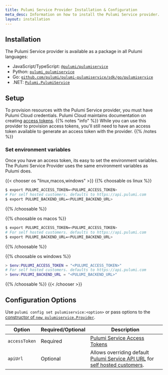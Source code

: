 ```yaml
---
title: Pulumi Service Provider Installation & Configuration
meta_desc: Information on how to install the Pulumi Service provider.
layout: installation
---
```


## Installation

The Pulumi Service provider is available as a package in all Pulumi languages:

* JavaScript/TypeScript: [`@pulumi/pulumiservice`](https://www.npmjs.com/package/@pulumi/pulumiservice)
* Python: [`pulumi_pulumiservice`](https://pypi.org/project/pulumi-pulumiservice/)
* Go: [`github.com/pulumi/pulumi-pulumiservice/sdk/go/pulumiservice`](https://pkg.go.dev/github.com/pulumi/pulumi-pulumiservice/sdk/go/pulumiservice)
* .NET: [`Pulumi.PulumiService`](https://www.nuget.org/packages/Pulumi.PulumiService)

## Setup

To provision resources with the Pulumi Service provider, you must have Pulumi Cloud credentials. Pulumi Cloud maintains documentation on creating [access tokens](https://www.pulumi.com/docs/intro/pulumi-cloud/accounts/#access-tokens).
{{% notes "info" %}}
While you can use this provider to provision access tokens, you'll still need to have an access token available to generate an access token with the provider.
{{% /notes %}}

### Set environment variables

Once you have an access token, its easy to set the environment variables. The Pulumi Service Provider uses the same environment variables as Pulumi does.

{{< chooser os "linux,macos,windows" >}}
{{% choosable os linux %}}

```bash
$ export PULUMI_ACCESS_TOKEN=<PULUMI_ACCESS_TOKEN>
# For self hosted customers. defaults to https://api.pulumi.com
$ export PULUMI_BACKEND_URL=<PULUMI_BACKEND_URL>
```

{{% /choosable %}}

{{% choosable os macos %}}

```bash
$ export PULUMI_ACCESS_TOKEN=<PULUMI_ACCESS_TOKEN>
# For self hosted customers. defaults to https://api.pulumi.com
$ export PULUMI_BACKEND_URL=<PULUMI_BACKEND_URL>
```

{{% /choosable %}}

{{% choosable os windows %}}

```powershell
> $env:PULUMI_ACCESS_TOKEN = "<PULUMI_ACCESS_TOKEN>"
# For self hosted customers. defaults to https://api.pulumi.com
> $env:PULUMI_BACKEND_URL = "<PULUMI_BACKEND_URL>"
```

{{% /choosable %}}
{{< /chooser >}}

## Configuration Options

Use `pulumi config set pulumiservice:<option>` or pass options to the [constructor of `new pulumiservice.Provider`](/registry/packages/pulumiservice/api-docs/provider).

| Option | Required/Optional | Description |
|-----|------|----|
| `accessToken`| Required | [Pulumi Service Access Tokens](https://www.pulumi.com/docs/intro/pulumi-cloud/accounts/#access-tokens) |
| `apiUrl`| Optional | Allows overriding default [Pulumi Service API URL](https://www.pulumi.com/docs/reference/service-rest-api) for [self hosted customers](https://www.pulumi.com/docs/guides/self-hosted/).
